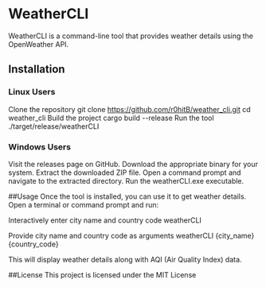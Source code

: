 # WeatherCLI
WeatherCLI is a command-line tool that provides weather details using the OpenWeather API.

## Installation
### Linux Users
 Clone the repository
 git clone https://github.com/r0hitB/weather_cli.git
 cd weather_cli
 Build the project
 cargo build --release
 Run the tool
./target/release/weatherCLI


### Windows Users
Visit the releases page on GitHub.
Download the appropriate binary for your system.
Extract the downloaded ZIP file.
Open a command prompt and navigate to the extracted directory.
Run the weatherCLI.exe executable.


##Usage
Once the tool is installed, you can use it to get weather details. Open a terminal or command prompt and run:

Interactively enter city name and country code
weatherCLI

Provide city name and country code as arguments
weatherCLI {city_name} {country_code}

This will display weather details along with AQI (Air Quality Index) data.

##License
This project is licensed under the MIT License

